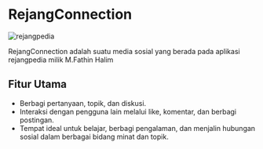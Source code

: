 # RejangConnection

![rejangpedia](https://rejang-pedia.mfathinhalim.repl.co/logo.png)

RejangConnection adalah suatu media sosial yang berada pada aplikasi rejangpedia milik M.Fathin Halim


## Fitur Utama

- Berbagi pertanyaan, topik, dan diskusi.
- Interaksi dengan pengguna lain melalui like, komentar, dan berbagi postingan.
- Tempat ideal untuk belajar, berbagi pengalaman, dan menjalin hubungan sosial dalam berbagai bidang minat dan topik.
